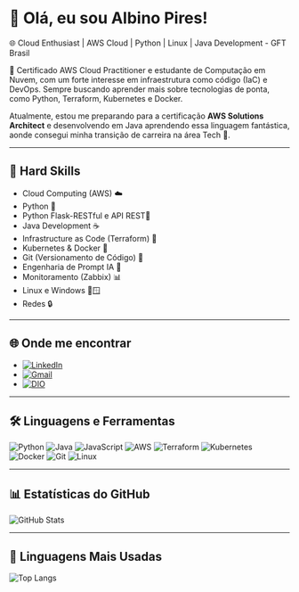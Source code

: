 # 👋 Olá, eu sou Albino Pires!

🌐 Cloud Enthusiast | AWS Cloud | Python | Linux | Java Development - GFT Brasil

🚀 Certificado AWS Cloud Practitioner e estudante de Computação em Nuvem, com um forte interesse em infraestrutura como código (IaC) e DevOps. Sempre buscando aprender mais sobre tecnologias de ponta, como Python, Terraform, Kubernetes e Docker.

Atualmente, estou me preparando para a certificação **AWS Solutions Architect** e desenvolvendo em Java aprendendo essa linguagem fantástica, aonde consegui minha transição de carreira na área Tech 🚀.

---

## 🚀 Hard Skills

- Cloud Computing (AWS) ☁️
- Python 🐍
- Python Flask-RESTful e API REST🐍
- Java Development ☕️
- Infrastructure as Code (Terraform) 📜
- Kubernetes & Docker 🐳
- Git (Versionamento de Código) 🔧
- Engenharia de Prompt IA 🤖
- Monitoramento (Zabbix) 📊
- Linux e Windows 🐧🪟
- Redes 🔒

---

## 🌐 Onde me encontrar

- [![LinkedIn](https://img.shields.io/badge/LinkedIn-0077B5?style=for-the-badge&logo=linkedin&logoColor=white)](https://www.linkedin.com/in/albino-pires-b188391b3/)
- [![Gmail](https://img.shields.io/badge/Gmail-333333?style=for-the-badge&logo=gmail&logoColor=red)](mailto:albinofp34@gmail.com)
- [![DIO](https://img.shields.io/badge/DIO-30A3DC?style=for-the-badge&logo=data:image/png;base64,iVBORw0KGgoAAAANSUhEUgAAAMgAAADICAMAAACahl6sAAAAKlBMVEUBCQn///8AAADMzMzX19fGxsYxMTHs7OypqanU1NQsLCwzMzNdXV2ampqysrKg2cPMAAAAAXRSTlMAQObYZgAAAP9JREFUeF7t2qEJwiAQRNGZyP9Xzr4W0NBBA8+YkUdm7p+al0FCIiCAQCBBgO+BX8dGZNBjJXyD8UK1y8GAQHBwAAAAAAAAAAAAB8x/wuJ3tnN/C+HYTnZO8LN+SrmU2/klrTG/VqXWQt6SbvmNbclY/TGWaTXc6zxVqXt8lrbGR2xJSfbbVmLVyxrpJlLtc0WW0ayDtvTNeUX2+6iMbUl77DduI/F7lmHMyLdsb+wPZtp45Fxb5l+nMOqMxqSc5PZUl2dG9KM4l9Kmvr67Rs5S8fQwAAAAAElFTkSuQmCC)](https://www.dio.me/users/albinofp34)

---

## 🛠 Linguagens e Ferramentas

![Python](https://img.shields.io/badge/Python-3776AB?style=for-the-badge&logo=python&logoColor=white)
![Java](https://img.shields.io/badge/Java-007396?style=for-the-badge&logo=java&logoColor=white)
![JavaScript](https://img.shields.io/badge/JavaScript-F7DF1E?style=for-the-badge&logo=javascript&logoColor=black)
![AWS](https://img.shields.io/badge/AWS-232F3E?style=for-the-badge&logo=amazonaws&logoColor=white)
![Terraform](https://img.shields.io/badge/Terraform-623CE4?style=for-the-badge&logo=terraform&logoColor=white)
![Kubernetes](https://img.shields.io/badge/Kubernetes-326CE5?style=for-the-badge&logo=kubernetes&logoColor=white)
![Docker](https://img.shields.io/badge/Docker-2496ED?style=for-the-badge&logo=docker&logoColor=white)
![Git](https://img.shields.io/badge/Git-F05032?style=for-the-badge&logo=git&logoColor=white)
![Linux](https://img.shields.io/badge/Linux-FCC624?style=for-the-badge&logo=linux&logoColor=black)

---

## 📊 Estatísticas do GitHub

![GitHub Stats](https://github-readme-stats.vercel.app/api?username=AlbinoPires&theme=transparent&bg_color=000&border_color=30A3DC&show_icons=true&icon_color=30A3DC&title_color=E94D5F&text_color=FFF)

---

## 🚀 Linguagens Mais Usadas

![Top Langs](https://github-readme-stats.vercel.app/api/top-langs/?username=AlbinoPires&layout=compact&bg_color=000&border_color=30A3DC&title_color=E94D5F&text_color=FFF)
